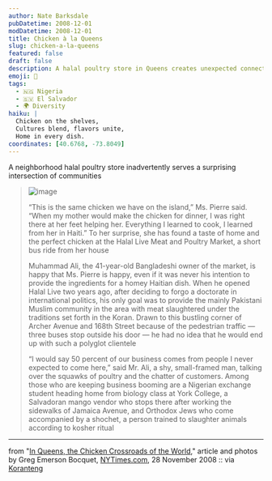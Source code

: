 ```yaml
---
author: Nate Barksdale
pubDatetime: 2008-12-01
modDatetime: 2008-12-01
title: Chicken à la Queens
slug: chicken-a-la-queens
featured: false
draft: false
description: A halal poultry store in Queens creates unexpected connections among diverse communities.
emoji: 🐔
tags:
  - 🇳🇬 Nigeria
  - 🇸🇻 El Salvador
  - 🌍 Diversity
haiku: |
  Chicken on the shelves,  
  Cultures blend, flavors unite,  
  Home in every dish.
coordinates: [40.6768, -73.8049]
---
```


A neighborhood halal poultry store inadvertently serves a surprising intersection of communities

> ![image](http://culture-making.com/media/30HALA.LARGE_210.jpg)
>
> “This is the same chicken we have on the island,” Ms. Pierre said. “When my mother would make the chicken for dinner, I was right there at her feet helping her. Everything I learned to cook, I learned from her in Haiti.” To her surprise, she has found a taste of home and the perfect chicken at the Halal Live Meat and Poultry Market, a short bus ride from her house
>
> Muhammad Ali, the 41-year-old Bangladeshi owner of the market, is happy that Ms. Pierre is happy, even if it was never his intention to provide the ingredients for a homey Haitian dish. When he opened Halal Live two years ago, after deciding to forgo a doctorate in international politics, his only goal was to provide the mainly Pakistani Muslim community in the area with meat slaughtered under the traditions set forth in the Koran. Drawn to this bustling corner of Archer Avenue and 168th Street because of the pedestrian traffic — three buses stop outside his door — he had no idea that he would end up with such a polyglot clientele
>
> “I would say 50 percent of our business comes from people I never expected to come here,” said Mr. Ali, a shy, small-framed man, talking over the squawks of poultry and the chatter of customers. Among those who are keeping business booming are a Nigerian exchange student heading home from biology class at York College, a Salvadoran mango vendor who stops there after working the sidewalks of Jamaica Avenue, and Orthodox Jews who come accompanied by a shochet, a person trained to slaughter animals according to kosher ritual

---

from "[In Queens, the Chicken Crossroads of the World](https://www.google.com/search?q=%22In%20Queens%2C%20the%20Chicken%20Crossroads%20of%20the%20World%22%20nytimes.com)," article and photos by Greg Emerson Bocquet, [NYTimes.com](https://www.google.com/search?q=%22NYTimes.com%22%20nytimes.com), 28 November 2008 :: via [Koranteng](http://web.archive.org/web/20160413094605/http://delicious.com/amaah)
